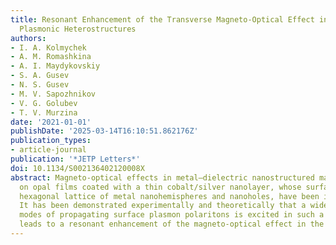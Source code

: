 ```yaml
---
title: Resonant Enhancement of the Transverse Magneto-Optical Effect in Opal/Cobalt/Silver
  Plasmonic Heterostructures
authors:
- I. A. Kolmychek
- A. M. Romashkina
- A. I. Maydykovskiy
- S. A. Gusev
- N. S. Gusev
- M. V. Sapozhnikov
- V. G. Golubev
- T. V. Murzina
date: '2021-01-01'
publishDate: '2025-03-14T16:10:51.862176Z'
publication_types:
- article-journal
publication: '*JETP Letters*'
doi: 10.1134/S002136402120008X
abstract: Magneto-optical effects in metal–dielectric nanostructured materials based
  on opal films coated with a thin cobalt/silver nanolayer, whose surface has a close-packed
  hexagonal lattice of metal nanohemispheres and nanoholes, have been investigated.
  It has been demonstrated experimentally and theoretically that a wide spectrum of
  modes of propagating surface plasmon polaritons is excited in such a system, which
  leads to a resonant enhancement of the magneto-optical effect in the Voigt geometry.
---
```


